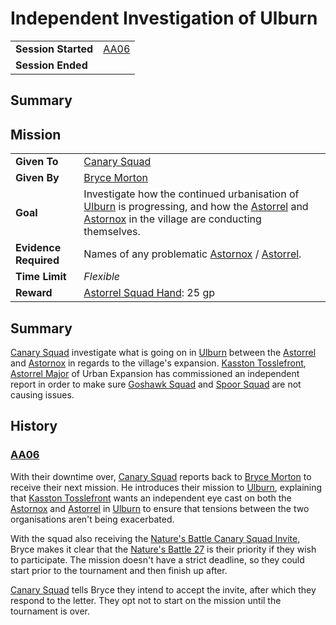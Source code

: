 # Independent Investigation of Ulburn

|||
| --- | --- |
| **Session Started** | [AA06](../sessions/AA06.md) | storyline.2
| **Session Ended** | |

## Summary

## Mission

|||
| --- | --- |
| **Given To** | [Canary Squad](../organisations/astorrel/squads/canary-squad.md) |
| **Given By** | [Bryce Morton](../characters/bryce-morton.md) |
| **Goal** | Investigate how the continued urbanisation of [Ulburn](../places/villages/ulburn.md) is progressing, and how the [Astorrel](../organisations/astorrel/astorrel.md) and [Astornox](../organisations/astornox/astornox.md) in the village are conducting themselves. |
| **Evidence Required** | Names of any problematic [Astornox](../organisations/astornox/astornox.md) / [Astorrel](../organisations/astorrel/astorrel.md). |
| **Time Limit** | *Flexible* |
| **Reward** | [Astorrel Squad Hand](../organisations/astorrel/ranks/astorrel-squad-hand.md): 25 gp |

## Summary

[Canary Squad](../organisations/astorrel/squads/canary-squad.md) investigate what is going on in [Ulburn](../places/villages/ulburn.md) between the [Astorrel](../organisations/astorrel/astorrel.md) and [Astornox](../organisations/astornox/astornox.md) in regards to the village's expansion. [Kasston Tosslefront](../characters/kasston-tosslefront.md), [Astorrel Major](../organisations/astorrel/ranks/astorrel-major.md) of Urban Expansion has commissioned an independent report in order to make sure [Goshawk Squad](../organisations/astorrel/squads/goshawk-squad.md) and [Spoor Squad](../organisations/astorrel/squads/spoor-squad.md) are not causing issues.

## History

### [AA06](../sessions/AA06.md)

With their downtime over, [Canary Squad](../organisations/astorrel/squads/canary-squad.md) reports back to [Bryce Morton](../characters/bryce-morton.md) to receive their next mission. He introduces their mission to [Ulburn](../places/villages/ulburn.md), explaining that [Kasston Tosslefront](../characters/kasston-tosslefront.md) wants an independent eye cast on both the [Astornox](../organisations/astornox/astornox.md) and [Astorrel](../organisations/astorrel/astorrel.md) in [Ulburn](../places/villages/ulburn.md) to ensure that tensions between the two organisations aren't being exacerbated.

With the squad also receiving the [Nature's Battle Canary Squad Invite](../papers/letters/natures-battle-canary-squad-invite.md), Bryce makes it clear that the [Nature's Battle 27](natures-battle-27.md) is their priority if they wish to participate. The mission doesn't have a strict deadline, so they could start prior to the tournament and then finish up after.

[Canary Squad](../organisations/astorrel/squads/canary-squad.md) tells Bryce they intend to accept the invite, after which they respond to the letter. They opt not to start on the mission until the tournament is over.
